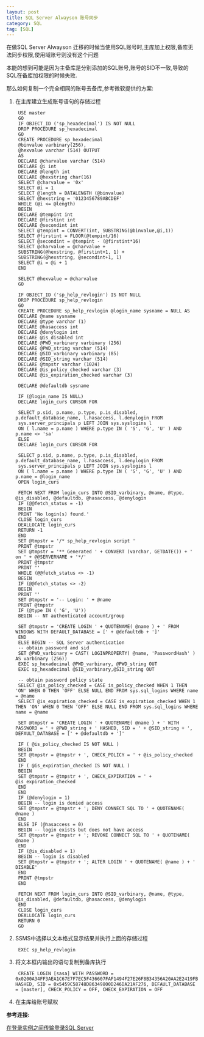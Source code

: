 ```yaml
---
layout: post
title: SQL Server Alwayson 账号同步
category: SQL
tag: [SQL]
---
```


在做SQL Server Alwayson 迁移的时候当使用SQL账号时,主库加上权限,备库无法同步权限,使用域账号则没有这个问题

本能的想到可能是因为主备库是分别添加的SQL账号,账号的SID不一致,导致的SQL在备库加权限的时候失败.

那么如何复制一个完全相同的账号去备库,参考微软提供的方案:

1. 在主库建立生成账号语句的存储过程

        USE master
        GO
        IF OBJECT_ID ('sp_hexadecimal') IS NOT NULL
        DROP PROCEDURE sp_hexadecimal
        GO
        CREATE PROCEDURE sp_hexadecimal
        @binvalue varbinary(256),
        @hexvalue varchar (514) OUTPUT
        AS
        DECLARE @charvalue varchar (514)
        DECLARE @i int
        DECLARE @length int
        DECLARE @hexstring char(16)
        SELECT @charvalue = '0x'
        SELECT @i = 1
        SELECT @length = DATALENGTH (@binvalue)
        SELECT @hexstring = '0123456789ABCDEF'
        WHILE (@i <= @length)
        BEGIN
        DECLARE @tempint int
        DECLARE @firstint int
        DECLARE @secondint int
        SELECT @tempint = CONVERT(int, SUBSTRING(@binvalue,@i,1))
        SELECT @firstint = FLOOR(@tempint/16)
        SELECT @secondint = @tempint - (@firstint*16)
        SELECT @charvalue = @charvalue +
        SUBSTRING(@hexstring, @firstint+1, 1) +
        SUBSTRING(@hexstring, @secondint+1, 1)
        SELECT @i = @i + 1
        END

        SELECT @hexvalue = @charvalue
        GO

        IF OBJECT_ID ('sp_help_revlogin') IS NOT NULL
        DROP PROCEDURE sp_help_revlogin
        GO
        CREATE PROCEDURE sp_help_revlogin @login_name sysname = NULL AS
        DECLARE @name sysname
        DECLARE @type varchar (1)
        DECLARE @hasaccess int
        DECLARE @denylogin int
        DECLARE @is_disabled int
        DECLARE @PWD_varbinary varbinary (256)
        DECLARE @PWD_string varchar (514)
        DECLARE @SID_varbinary varbinary (85)
        DECLARE @SID_string varchar (514)
        DECLARE @tmpstr varchar (1024)
        DECLARE @is_policy_checked varchar (3)
        DECLARE @is_expiration_checked varchar (3)

        DECLARE @defaultdb sysname

        IF (@login_name IS NULL)
        DECLARE login_curs CURSOR FOR

        SELECT p.sid, p.name, p.type, p.is_disabled, p.default_database_name, l.hasaccess, l.denylogin FROM
        sys.server_principals p LEFT JOIN sys.syslogins l
        ON ( l.name = p.name ) WHERE p.type IN ( 'S', 'G', 'U' ) AND p.name <> 'sa'
        ELSE
        DECLARE login_curs CURSOR FOR

        SELECT p.sid, p.name, p.type, p.is_disabled, p.default_database_name, l.hasaccess, l.denylogin FROM
        sys.server_principals p LEFT JOIN sys.syslogins l
        ON ( l.name = p.name ) WHERE p.type IN ( 'S', 'G', 'U' ) AND p.name = @login_name
        OPEN login_curs

        FETCH NEXT FROM login_curs INTO @SID_varbinary, @name, @type, @is_disabled, @defaultdb, @hasaccess, @denylogin
        IF (@@fetch_status = -1)
        BEGIN
        PRINT 'No login(s) found.'
        CLOSE login_curs
        DEALLOCATE login_curs
        RETURN -1
        END
        SET @tmpstr = '/* sp_help_revlogin script '
        PRINT @tmpstr
        SET @tmpstr = '** Generated ' + CONVERT (varchar, GETDATE()) + ' on ' + @@SERVERNAME + '*/'
        PRINT @tmpstr
        PRINT ''
        WHILE (@@fetch_status <> -1)
        BEGIN
        IF (@@fetch_status <> -2)
        BEGIN
        PRINT ''
        SET @tmpstr = '-- Login: ' + @name
        PRINT @tmpstr
        IF (@type IN ( 'G', 'U'))
        BEGIN -- NT authenticated account/group

        SET @tmpstr = 'CREATE LOGIN ' + QUOTENAME( @name ) + ' FROM WINDOWS WITH DEFAULT_DATABASE = [' + @defaultdb + ']'
        END
        ELSE BEGIN -- SQL Server authentication
        -- obtain password and sid
        SET @PWD_varbinary = CAST( LOGINPROPERTY( @name, 'PasswordHash' ) AS varbinary (256))
        EXEC sp_hexadecimal @PWD_varbinary, @PWD_string OUT
        EXEC sp_hexadecimal @SID_varbinary,@SID_string OUT

        -- obtain password policy state
        SELECT @is_policy_checked = CASE is_policy_checked WHEN 1 THEN 'ON' WHEN 0 THEN 'OFF' ELSE NULL END FROM sys.sql_logins WHERE name = @name
        SELECT @is_expiration_checked = CASE is_expiration_checked WHEN 1 THEN 'ON' WHEN 0 THEN 'OFF' ELSE NULL END FROM sys.sql_logins WHERE name = @name

        SET @tmpstr = 'CREATE LOGIN ' + QUOTENAME( @name ) + ' WITH PASSWORD = ' + @PWD_string + ' HASHED, SID = ' + @SID_string + ', DEFAULT_DATABASE = [' + @defaultdb + ']'

        IF ( @is_policy_checked IS NOT NULL )
        BEGIN
        SET @tmpstr = @tmpstr + ', CHECK_POLICY = ' + @is_policy_checked
        END
        IF ( @is_expiration_checked IS NOT NULL )
        BEGIN
        SET @tmpstr = @tmpstr + ', CHECK_EXPIRATION = ' + @is_expiration_checked
        END
        END
        IF (@denylogin = 1)
        BEGIN -- login is denied access
        SET @tmpstr = @tmpstr + '; DENY CONNECT SQL TO ' + QUOTENAME( @name )
        END
        ELSE IF (@hasaccess = 0)
        BEGIN -- login exists but does not have access
        SET @tmpstr = @tmpstr + '; REVOKE CONNECT SQL TO ' + QUOTENAME( @name )
        END
        IF (@is_disabled = 1)
        BEGIN -- login is disabled
        SET @tmpstr = @tmpstr + '; ALTER LOGIN ' + QUOTENAME( @name ) + ' DISABLE'
        END
        PRINT @tmpstr
        END

        FETCH NEXT FROM login_curs INTO @SID_varbinary, @name, @type, @is_disabled, @defaultdb, @hasaccess, @denylogin
        END
        CLOSE login_curs
        DEALLOCATE login_curs
        RETURN 0
        GO

2. SSMS中选择以文本格式显示结果并执行上面的存储过程

        EXEC sp_help_revlogin

3. 将文本框内输出的语句复制到备库执行

        CREATE LOGIN [sasa] WITH PASSWORD = 0x0200A34FF3AEA1C67E7F7EC5F436607FAF1494F27E26F8B34356A20AA2E2419FB5E21AFC17551805C3822697501783CD2C22206087F5C2594AFB6CEF515D7AD48898B0ACF772 HASHED, SID = 0x5459C58748D86349800D246DA21AF276, DEFAULT_DATABASE = [master], CHECK_POLICY = OFF, CHECK_EXPIRATION = OFF

4. 在主库给账号赋权





**参考连接:**

[在登录实例之间传输登录SQL Server](https://docs.microsoft.com/zh-CN/troubleshoot/sql/security/transfer-logins-passwords-between-instances)
